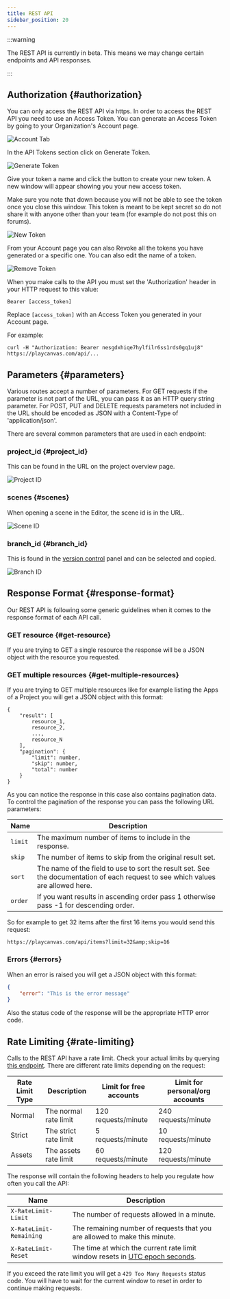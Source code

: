```yaml
---
title: REST API
sidebar_position: 20
---
```


:::warning

The REST API is currently in beta. This means we may change certain endpoints and API responses.

:::

## Authorization {#authorization}

You can only access the REST API via https. In order to access the REST API you need to use an Access Token. You can generate an Access Token by going to your Organization's Account page.

![Account Tab](/img/user-manual/api/account-tab.png)

In the API Tokens section click on Generate Token.

![Generate Token](/img/user-manual/api/generate-token.png)

Give your token a name and click the button to create your new token. A new window will appear showing you your new access token.

Make sure you note that down because you will not be able to see the token once you close this window. This token is meant to be kept secret so do not share it with anyone other than your team (for example do not post this on forums).

![New Token](/img/user-manual/api/new-token.png)

From your Account page you can also Revoke all the tokens you have generated or a specific one. You can also edit the name of a token.

![Remove Token](/img/user-manual/api/remove-token.png)

When you make calls to the API you must set the 'Authorization' header in your HTTP request to this value:

```none
Bearer [access_token]
```

Replace `[access_token]` with an Access Token you generated in your Account page.

For example:

```none
curl -H "Authorization: Bearer nesgdxhiqe7hylfilr6ss1rds0gq1uj8" https://playcanvas.com/api/...
```

## Parameters {#parameters}

Various routes accept a number of parameters. For GET requests if the parameter is not part of the URL, you can pass it as an HTTP query string parameter. For POST, PUT and DELETE requests parameters not included in the URL should be encoded as JSON with a Content-Type of 'application/json'.

There are several common parameters that are used in each endpoint:

### project_id {#project_id}

This can be found in the URL on the project overview page.

![Project ID](/img/user-manual/api/project-id.png)

### scenes {#scenes}

When opening a scene in the Editor, the scene id is in the URL.

![Scene ID](/img/user-manual/api/scene-id.png)

### branch_id {#branch_id}

This is found in the [version control][5] panel and can be selected and copied.

![Branch ID](/img/user-manual/api/branch-id.png)

## Response Format {#response-format}

Our REST API is following some generic guidelines when it comes to the response format of each API call.

### GET resource {#get-resource}

If you are trying to GET a single resource the response will be a JSON object with the resource you requested.

### GET multiple resources {#get-multiple-resources}

If you are trying to GET multiple resources like for example listing the Apps of a Project you will get a JSON object with this format:

```none
{
    "result": [
        resource_1,
        resource_2,
        ...,
        resource_N
    ],
    "pagination": {
        "limit": number,
        "skip": number,
        "total": number
    }
}
```

As you can notice the response in this case also contains pagination data. To control the pagination of the response you can pass the following URL parameters:

| Name    | Description                                                                                                                      |
| ------- | -------------------------------------------------------------------------------------------------------------------------------- |
| `limit` | The maximum number of items to include in the response.                                                                          |
| `skip`  | The number of items to skip from the original result set.                                                                        |
| `sort`  | The name of the field to use to sort the result set. See the documentation of each request to see which values are allowed here. |
| `order` | If you want results in ascending order pass 1 otherwise pass -1 for descending order.                                            |

So for example to get 32 items after the first 16 items you would send this request:

```none
https://playcanvas.com/api/items?limit=32&amp;skip=16
```

### Errors {#errors}

When an error is raised you will get a JSON object with this format:

```json
{
    "error": "This is the error message"
}
```

Also the status code of the response will be the appropriate HTTP error code.

## Rate Limiting {#rate-limiting}

Calls to the REST API have a rate limit. Check your actual limits by querying [this endpoint](https://playcanvas.com/api/ratelimits). There are different rate limits depending on the request:

| Rate Limit Type | Description               | Limit for free accounts | Limit for personal/org accounts |
| --------------- | ------------------------- | ----------------------- | ------------------------------- |
| Normal          | The normal rate limit     | 120 requests/minute     | 240 requests/minute             |
| Strict          | The strict rate limit     | 5 requests/minute       | 10 requests/minute              |
| Assets          | The assets rate limit     | 60 requests/minute      | 120 requests/minute             |

The response will contain the following headers to help you regulate how often you call the API:

| Name                    | Description                                                                                                             |
| ----------------------- | ----------------------------------------------------------------------------------------------------------------------- |
| `X-RateLimit-Limit`     | The number of requests allowed in a minute.                                                                             |
| `X-RateLimit-Remaining` | The remaining number of requests that you are allowed to make this minute.                                              |
| `X-RateLimit-Reset`     | The time at which the current rate limit window resets in [UTC epoch seconds](https://en.wikipedia.org/wiki/Unix_time). |

If you exceed the rate limit you will get a `429 Too Many Requests` status code. You will have to wait for the current window to reset in order to continue making requests.

[5]: /user-manual/editor/version-control/
